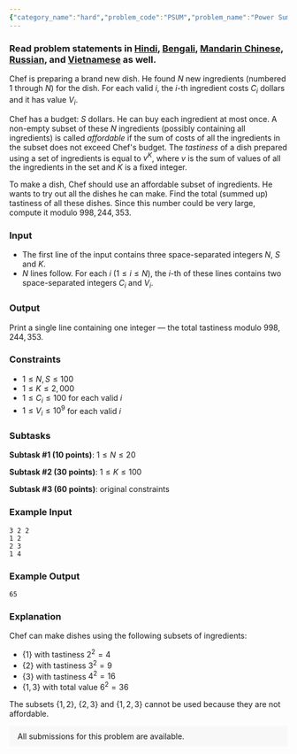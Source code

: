 ```yaml
---
{"category_name":"hard","problem_code":"PSUM","problem_name":"Power Sum","problemComponents":{"constraints":"","constraintsState":false,"subtasks":"","subtasksState":false,"inputFormat":"","inputFormatState":false,"outputFormat":"","outputFormatState":false,"sampleTestCases":{"0":{"id":1,"input":"3 2 2\n1 2\n2 3\n1 4","output":65,"explanation":"Chef can make dishes using the following subsets of ingredients:\n- $\\{1\\}$ with tastiness $2^2 = 4$\n- $\\{2\\}$ with tastiness $3^2 = 9$\n- $\\{3\\}$ with tastiness $4^2 = 16$\n- $\\{1, 3\\}$ with total value $6^2 = 36$\n\nThe subsets $\\{1, 2\\}$, $\\{2, 3\\}$ and $\\{1, 2, 3\\}$ cannot be used because they are not affordable.","isDeleted":false}}},"video_editorial_url":"","languages_supported":{"0":"CPP14","1":"C","2":"JAVA","3":"PYTH 3.6","4":"PYTH","5":"PYP3","6":"CS2","7":"ADA","8":"PYPY","9":"TEXT","10":"PAS fpc","11":"NODEJS","12":"RUBY","13":"PHP","14":"GO","15":"HASK","16":"TCL","17":"PERL","18":"SCALA","19":"LUA","20":"kotlin","21":"BASH","22":"JS","23":"LISP sbcl","24":"rust","25":"PAS gpc","26":"BF","27":"CLOJ","28":"R","29":"D","30":"CAML","31":"FORT","32":"ASM","33":"swift","34":"FS","35":"WSPC","36":"LISP clisp","37":"SQL","38":"SCM guile","39":"PERL6","40":"ERL","41":"CLPS","42":"ICK","43":"NICE","44":"PRLG","45":"ICON","46":"COB","47":"SCM chicken","48":"PIKE","49":"SCM qobi","50":"ST","51":"NEM"},"max_timelimit":3,"source_sizelimit":50000,"problem_author":"rumblefool","problem_tester":null,"date_added":"15-08-2019","tags":{"0":"anand20","1":"convolution","2":"number","3":"polynomial","4":"power","5":"rumblefool","6":"sept19"},"problem_difficulty_level":"Hard","best_tag":"Power Series","editorial_url":"https://discuss.codechef.com/problems/PSUM","time":{"view_start_date":1568626202,"submit_start_date":1568626202,"visible_start_date":1568626202,"end_date":1735669800},"is_direct_submittable":false,"problemDiscussURL":"https://discuss.codechef.com/search?q=PSUM","is_proctored":false,"visitedContests":{},"layout":"problem"}
---
```

### Read problem statements in [Hindi](https://www.codechef.com/download/translated/SEPT19/hindi/PSUM.pdf), [Bengali](https://www.codechef.com/download/translated/SEPT19/bengali/PSUM.pdf), [Mandarin Chinese](https://www.codechef.com/download/translated/SEPT19/mandarin/PSUM.pdf), [Russian](https://www.codechef.com/download/translated/SEPT19/russian/PSUM.pdf), and [Vietnamese](https://www.codechef.com/download/translated/SEPT19/vietnamese/PSUM.pdf) as well.

Chef is preparing a brand new dish. He found $N$ new ingredients (numbered $1$ through $N$) for the dish. For each valid $i$, the $i$-th ingredient costs $C_i$ dollars and it has value $V_i$.

Chef has a budget: $S$ dollars. He can buy each ingredient at most once. A non-empty subset of these $N$ ingredients (possibly containing all ingredients) is called *affordable* if the sum of costs of all the ingredients in the subset does not exceed Chef's budget. The *tastiness* of a dish prepared using a set of ingredients is equal to $v^K$, where $v$ is the sum of values of all the ingredients in the set and $K$ is a fixed integer.

To make a dish, Chef should use an affordable subset of ingredients. He wants to try out all the dishes he can make. Find the total (summed up) tastiness of all these dishes. Since this number could be very large, compute it modulo $998,244,353$.

### Input
- The first line of the input contains three space-separated integers $N$, $S$ and $K$.
- $N$ lines follow. For each $i$ ($1 \le i \le N$), the $i$-th of these lines contains two space-separated integers $C_i$ and $V_i$.

### Output
Print a single line containing one integer ― the total tastiness modulo $998,244,353$.

### Constraints 
- $1 \le N, S \le 100$
- $1 \le K \le 2,000$
- $1 \le C_i \le 100$ for each valid $i$
- $1 \le V_i \le 10^9$ for each valid $i$

### Subtasks
**Subtask #1 (10 points)**: $1 \le N \le 20$

**Subtask #2 (30 points)**: $1 \le K \le 100$

**Subtask #3 (60 points)**: original constraints

### Example Input
```
3 2 2
1 2
2 3
1 4
```

### Example Output
```
65
```

### Explanation
Chef can make dishes using the following subsets of ingredients:
- $\{1\}$ with tastiness $2^2 = 4$
- $\{2\}$ with tastiness $3^2 = 9$
- $\{3\}$ with tastiness $4^2 = 16$
- $\{1, 3\}$ with total value $6^2 = 36$

The subsets $\{1, 2\}$, $\{2, 3\}$ and $\{1, 2, 3\}$ cannot be used because they are not affordable.

<aside style='background: #f8f8f8;padding: 10px 15px;'><div>All submissions for this problem are available.</div></aside>